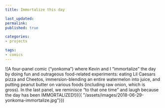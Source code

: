 ```yaml
---
title: Immortalize this day

last_updated: 
permalink: 
published: true

categories:
- projects

tags:
- comics
---
```


![A four-panel comic (“yonkoma”) where Kevin and I “immortalize” the day by doing fun and outrageous food-related experiments: eating Lil Caesars pizza and Cheetos, immersion-blending an entire watermelon into juice, and putting peanut butter on various foods (including raw onion, which is gross). In the last panel, we reminisce “to that one time” and laugh because the day has been IMMORTALIZED!]({{ "/assets/images/2018-06-29-yonkoma-immortalize.jpg"}})